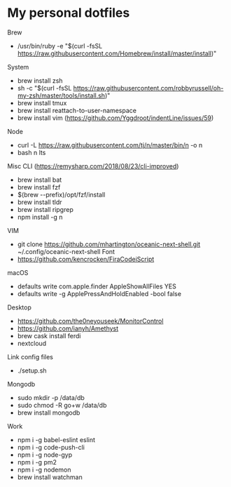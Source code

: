 # My personal dotfiles

Brew
- /usr/bin/ruby -e "$(curl -fsSL https://raw.githubusercontent.com/Homebrew/install/master/install)"

System
- brew install zsh
- sh -c "$(curl -fsSL https://raw.githubusercontent.com/robbyrussell/oh-my-zsh/master/tools/install.sh)"
- brew install tmux
- brew install reattach-to-user-namespace
- brew install vim (https://github.com/Yggdroot/indentLine/issues/59)

Node
- curl -L https://raw.githubusercontent.com/tj/n/master/bin/n -o n
- bash n lts

Misc CLI (https://remysharp.com/2018/08/23/cli-improved)
- brew install bat
- brew install fzf
- $(brew --prefix)/opt/fzf/install
- brew install tldr
- brew install ripgrep
- npm install -g n

VIM
- git clone https://github.com/mhartington/oceanic-next-shell.git ~/.config/oceanic-next-shell
Font
- https://github.com/kencrocken/FiraCodeiScript

macOS
- defaults write com.apple.finder AppleShowAllFiles YES
- defaults write -g ApplePressAndHoldEnabled -bool false

Desktop
- https://github.com/the0neyouseek/MonitorControl
- https://github.com/ianyh/Amethyst
- brew cask install ferdi
- nextcloud

Link config files
- ./setup.sh

Mongodb
- sudo mkdir -p /data/db
- sudo chmod -R go+w /data/db
- brew install mongodb

Work
- npm i -g babel-eslint eslint
- npm i -g code-push-cli
- npm i -g node-gyp
- npm i -g pm2
- npm i -g nodemon
- brew install watchman

